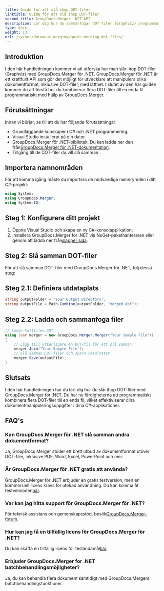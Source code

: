 ```yaml
---
title: Guide för att slå ihop DOT-filer
linktitle: Guide för att slå ihop DOT-filer
second_title: GroupDocs.Merger .NET API
description: Lär dig hur du sammanfogar DOT-filer (Graphviz) programmatiskt med GroupDocs.Merger för .NET. Slå samman, kombinera och manipulera DOT-filer med lätthet.
type: docs
weight: 13
url: /sv/net/document-merging/guide-merging-dot-files/
---
```

## Introduktion
I den här handledningen kommer vi att utforska hur man slår ihop DOT-filer (Graphviz) med GroupDocs.Merger för .NET. GroupDocs.Merger för .NET är ett kraftfullt API som gör det möjligt för utvecklare att manipulera olika dokumentformat, inklusive DOT-filer, med lätthet. I slutet av den här guiden kommer du att förstå hur du kombinerar flera DOT-filer till en enda fil programmatiskt med hjälp av GroupDocs.Merger.
## Förutsättningar
Innan vi börjar, se till att du har följande förutsättningar:
- Grundläggande kunskaper i C# och .NET programmering.
- Visual Studio installerat på din dator.
-  GroupDocs.Merger för .NET-bibliotek. Du kan ladda ner den från[GroupDocs.Merger för .NET-dokumentation](https://reference.groupdocs.com/merger/net/).
- Tillgång till de DOT-filer du vill slå samman.

## Importera namnområden
För att komma igång måste du importera de nödvändiga namnrymden i ditt C#-projekt:
```csharp
using System; 
using GroupDocs.Merger;
using System.IO;
```
## Steg 1: Konfigurera ditt projekt
1. Öppna Visual Studio och skapa en ny C#-konsolapplikation.
2.  Installera GroupDocs.Merger för .NET via NuGet-pakethanteraren eller genom att ladda ner från[släpper sida](https://releases.groupdocs.com/merger/net/).
## Steg 2: Slå samman DOT-filer
För att slå samman DOT-filer med GroupDocs.Merger för .NET, följ dessa steg:
## Steg 2.1: Definiera utdataplats
```csharp
string outputFolder = "Your Output Directory";
string outputFile = Path.Combine(outputFolder, "merged.dot");
```
## Steg 2.2: Ladda och sammanfoga filer
```csharp
// Ladda källfilen DOT
using (var merger = new GroupDocs.Merger.Merger("Your Sample File"))
{
    // Lägg till ytterligare en DOT-fil för att slå samman
    merger.Join("Your Sample File");
    // Slå samman DOT-filer och spara resultatet
    merger.Save(outputFile);
}
```

## Slutsats
I den här handledningen har du lärt dig hur du slår ihop DOT-filer med GroupDocs.Merger för .NET. Du har nu färdigheterna att programmatiskt kombinera flera DOT-filer till en enda fil, vilket effektiviserar dina dokumentmanipuleringsuppgifter i dina C#-applikationer.

## FAQ's
### Kan GroupDocs.Merger för .NET slå samman andra dokumentformat?
Ja, GroupDocs.Merger stöder ett brett utbud av dokumentformat utöver DOT-filer, inklusive PDF, Word, Excel, PowerPoint och mer.
### Är GroupDocs.Merger för .NET gratis att använda?
 GroupDocs.Merger för .NET erbjuder en gratis testversion, men en kommersiell licens krävs för utökad användning. Du kan komma åt testversionen[här](https://releases.groupdocs.com/).
### Var kan jag hitta support för GroupDocs.Merger för .NET?
 För teknisk assistans och gemenskapsstöd, besök[GroupDocs.Merger-forum](https://forum.groupdocs.com/c/merger/32).
### Hur kan jag få en tillfällig licens för GroupDocs.Merger för .NET?
 Du kan skaffa en tillfällig licens för teständamål[här](https://purchase.groupdocs.com/temporary-license/).
### Erbjuder GroupDocs.Merger for .NET batchbehandlingsmöjligheter?
Ja, du kan behandla flera dokument samtidigt med GroupDocs.Mergers batchbehandlingsfunktioner.